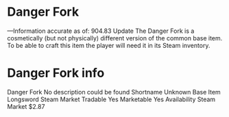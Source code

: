 # Danger Fork

—Information accurate as of: 904.83 Update
The Danger Fork is a cosmetically (but not physically) different version of the common base item. To be able to craft this item the player will need it in its Steam inventory.
# Danger Fork info

Danger Fork
No description could be found
Shortname
Unknown
Base Item
Longsword
Steam Market
Tradable
Yes
Marketable
Yes
Availability
Steam Market
$2.87
